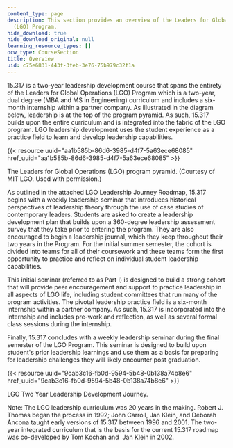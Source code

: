 ```yaml
---
content_type: page
description: This section provides an overview of the Leaders for Global Operations
  (LGO) Program.
hide_download: true
hide_download_original: null
learning_resource_types: []
ocw_type: CourseSection
title: Overview
uid: c75e6831-443f-3feb-3e76-75b979c32f1a
---
```


15.317 is a two-year leadership development course that spans the entirety of the Leaders for Global Operations (LGO) Program which is a two-year, dual degree (MBA and MS in Engineering) curriculum and includes a six-month internship within a partner company. As illustrated in the diagram below, leadership is at the top of the program pyramid. As such, 15.317 builds upon the entire curriculum and is integrated into the fabric of the LGO program. LGO leadership development uses the student experience as a practice field to learn and develop leadership capabilities.

{{< resource uuid="aa1b585b-86d6-3985-d4f7-5a63ece68085" href_uuid="aa1b585b-86d6-3985-d4f7-5a63ece68085" >}}

The Leaders for Global Operations (LGO) program pyramid. (Courtesy of MIT LGO. Used with permission.)

As outlined in the attached LGO Leadership Journey Roadmap, 15.317 begins with a weekly leadership seminar that introduces historical perspectives of leadership theory through the use of case studies of contemporary leaders. Students are asked to create a leadership development plan that builds upon a 360-degree leadership assessment survey that they take prior to entering the program. They are also encouraged to begin a leadership journal, which they keep throughout their two years in the Program. For the initial summer semester, the cohort is divided into teams for all of their coursework and these teams form the first opportunity to practice and reflect on individual student leadership capabilities.

This initial seminar (referred to as Part I) is designed to build a strong cohort that will provide peer encouragement and support to practice leadership in all aspects of LGO life, including student committees that run many of the program activities. The pivotal leadership practice field is a six-month internship within a partner company. As such, 15.317 is incorporated into the internship and includes pre-work and reflection, as well as several formal class sessions during the internship.

Finally, 15.317 concludes with a weekly leadership seminar during the final semester of the LGO Program. This seminar is designed to build upon student's prior leadership learnings and use them as a basis for preparing for leadership challenges they will likely encounter post graduation.

{{< resource uuid="9cab3c16-fb0d-9594-5b48-0b138a74b8e6" href_uuid="9cab3c16-fb0d-9594-5b48-0b138a74b8e6" >}}

LGO Two Year Leadership Development Journey.

Note: The LGO leadership curriculum was 20 years in the making. Robert J. Thomas began the process in 1992; John Carroll, Jan Klein, and Deborah Ancona taught early versions of 15.317 between 1996 and 2001. The two-year integrated curriculum that is the basis for the current 15.317 roadmap was co-developed by Tom Kochan and  Jan Klein in 2002.